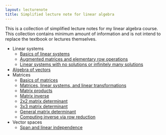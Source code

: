 ```yaml
---
layout: lecturenote
title: Simplified lecture note for linear algebra
---
```


This is a collection of simplified lecture notes for my linear algebra course.
This collection contains minimum amount of information
and is not intend to replace the textbook or lectures themselves.

- Linear systems
    - [Basics of linear systems](linear-systems/)
    - [Augmented matrices and elementary row operations](row-operations/)
    - [Linear systems with no solutions or infinitely many solutions](nonunique/)
- [Algebra of vectors](vectors/)
- Matrices
    - [Basics of matrices](matrices/)
    - [Matrices, linear systems, and linear transformations](matrix-connections/)
    - [Matrix products](matrix-product/)
    - [Matrix inverse](inverse/)
    - [2x2 matrix determinant](determinant-2x2/)
    - [3x3 matrix determinant](determinant-3x3/)
    - [General matrix determinant](determinant-general/)
    - [Computing inverse via row reduction](inverse-computation/)
- Vector spaces
    - [Span and linear independence](independence/)